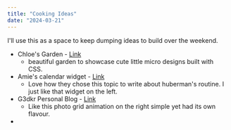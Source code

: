 ```yaml
---
title: "Cooking Ideas"
date: "2024-03-21"
---
```


I'll use this as a space to keep dumping ideas to build over the weekend.

- Chloe's Garden - [Link](https://www.chloeyan.me/)
  - beautiful garden to showcase cute little micro designs built with CSS.
- Amie's calendar widget - [Link](https://amie.so/routines/andrew-huberman)
  - Love how they chose this topic to write about huberman's routine. I just like that widget on the left.
- G3dkr Personal Blog - [Link](https://gd3.kr/)
  - Like this photo grid animation on the right simple yet had its own flavour.
-
